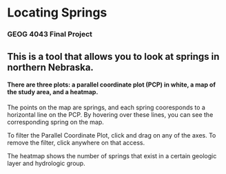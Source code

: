 # Locating Springs
### GEOG 4043 Final Project

## This is a tool that allows you to look at springs in northern Nebraska.

#### There are three plots: a parallel coordinate plot (PCP) in white, a map of the study area, and a heatmap.

The points on the map are springs, and each spring cooresponds to a horizontal line on the PCP.  By hovering over these lines, you can see the corresponding spring on the map.  

To filter the Parallel Coordinate Plot, click and drag on any of the axes.  To remove the filter, click anywhere on that access.

The heatmap shows the number of springs that exist in a certain geologic layer and hydrologic group.  

